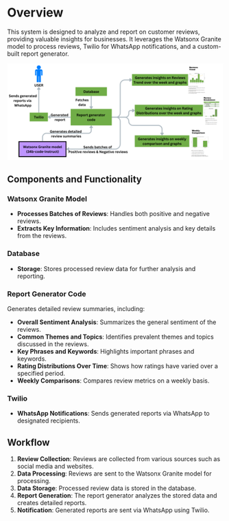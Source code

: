 # Overview

This system is designed to analyze and report on customer reviews, providing valuable insights for businesses. It leverages the Watsonx Granite model to process reviews, Twilio for WhatsApp notifications, and a custom-built report generator.

![Report Generation](/images/Report_generation.png)
## Components and Functionality

### Watsonx Granite Model

- **Processes Batches of Reviews**: Handles both positive and negative reviews.
- **Extracts Key Information**: Includes sentiment analysis and key details from the reviews.

### Database

- **Storage**: Stores processed review data for further analysis and reporting.

### Report Generator Code

Generates detailed review summaries, including:

- **Overall Sentiment Analysis**: Summarizes the general sentiment of the reviews.
- **Common Themes and Topics**: Identifies prevalent themes and topics discussed in the reviews.
- **Key Phrases and Keywords**: Highlights important phrases and keywords.
- **Rating Distributions Over Time**: Shows how ratings have varied over a specified period.
- **Weekly Comparisons**: Compares review metrics on a weekly basis.

### Twilio

- **WhatsApp Notifications**: Sends generated reports via WhatsApp to designated recipients.

## Workflow

1. **Review Collection**: Reviews are collected from various sources such as social media and websites.
2. **Data Processing**: Reviews are sent to the Watsonx Granite model for processing.
3. **Data Storage**: Processed review data is stored in the database.
4. **Report Generation**: The report generator analyzes the stored data and creates detailed reports.
5. **Notification**: Generated reports are sent via WhatsApp using Twilio.
